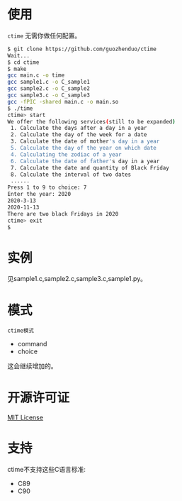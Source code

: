 # 使用
`ctime` 无需你做任何配置。

```bash
$ git clone https://github.com/guozhenduo/ctime
Wait...
$ cd ctime
$ make
gcc main.c -o time
gcc sample1.c -o C_sample1
gcc sample2.c -o C_sample2
gcc sample3.c -o C_sample3
gcc -fPIC -shared main.c -o main.so
$ ./time
ctime> start
We offer the following services(still to be expanded)
 1. Calculate the days after a day in a year
 2. Calculate the day of the week for a date
 3. Calculate the date of mother's day in a year
 5. Calculate the day of the year on which date
 4. Calculating the zodiac of a year
 6. Calculate the date of father's day in a year
 7. Calculate the date and quantity of Black Friday
 8. Calculate the interval of two dates
 ......
Press 1 to 9 to choice: 7
Enter the year: 2020
2020-3-13
2020-11-13
There are two black Fridays in 2020
ctime> exit
$ 
```

# 实例
见sample1.c,sample2.c,sample3.c,sample1.py。

# 模式
`ctime模式`
 - command
 - choice

这会继续增加的。

# 开源许可证
[MIT License](https://github.com/guozhenduo/ctime/blob/master/LICENSE)

# 支持
ctime不支持这些C语言标准:
* C89
* C90 

